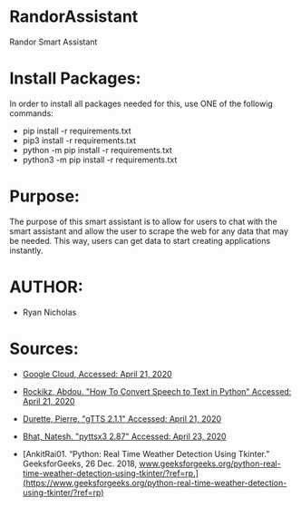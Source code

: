# RandorAssistant
Randor Smart Assistant
# Install Packages:
In order to install all packages needed for this, use ONE of
the followig commands:

- pip install -r requirements.txt
- pip3 install -r requirements.txt
- python -m pip install -r requirements.txt
- python3 -m pip install -r requirements.txt

# Purpose:
The purpose of this smart assistant is to allow for users to chat
with the smart assistant and allow the user to scrape the web for
any data that may be needed. This way, users can get data to
start creating applications instantly.

# AUTHOR:
- Ryan Nicholas

# Sources:
- [Google Cloud, Accessed: April 21, 2020](https://cloud.google.com/speech-to-text/docs/how-to)

- [Rockikz, Abdou. "How To Convert Speech to Text in Python" Accessed: April 21, 2020](https://www.thepythoncode.com/article/using-speech-recognition-to-convert-speech-to-text-python)

- [Durette, Pierre. "gTTS 2.1.1" Accessed: April 21, 2020](https://pypi.org/project/gTTS/)

- [Bhat, Natesh. "pyttsx3 2.87" Accessed: April 23, 2020](https://pypi.org/project/pyttsx3/)

- [AnkitRai01. “Python: Real Time Weather Detection Using Tkinter.” GeeksforGeeks, 26 Dec. 2018, www.geeksforgeeks.org/python-real-time-weather-detection-using-tkinter/?ref=rp.](https://www.geeksforgeeks.org/python-real-time-weather-detection-using-tkinter/?ref=rp)
